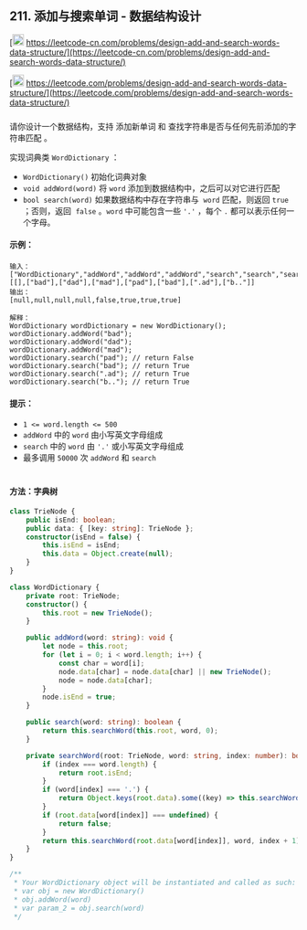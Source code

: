## 211. 添加与搜索单词 - 数据结构设计

[<img src="https://static.leetcode-cn.com/cn-mono-assets/production/assets/logo-dark-cn.c42314a8.svg" height="20" /> https://leetcode-cn.com/problems/design-add-and-search-words-data-structure/](https://leetcode-cn.com/problems/design-add-and-search-words-data-structure/)

[<img src="https://assets.leetcode.com/static_assets/public/webpack_bundles/images/logo-dark.e99485d9b.svg" height="20"/> https://leetcode.com/problems/design-add-and-search-words-data-structure/](https://leetcode.com/problems/design-add-and-search-words-data-structure/)

###

请你设计一个数据结构，支持 添加新单词 和 查找字符串是否与任何先前添加的字符串匹配 。

实现词典类 `WordDictionary` ：

-   `WordDictionary()` 初始化词典对象
-   `void addWord(word)` 将 `word` 添加到数据结构中，之后可以对它进行匹配
-   `bool search(word)` 如果数据结构中存在字符串与  `word` 匹配，则返回 `true` ；否则，返回  `false` 。`word` 中可能包含一些 `'.'` ，每个 `.` 都可以表示任何一个字母。

#### 示例：

```
输入：
["WordDictionary","addWord","addWord","addWord","search","search","search","search"]
[[],["bad"],["dad"],["mad"],["pad"],["bad"],[".ad"],["b.."]]
输出：
[null,null,null,null,false,true,true,true]

解释：
WordDictionary wordDictionary = new WordDictionary();
wordDictionary.addWord("bad");
wordDictionary.addWord("dad");
wordDictionary.addWord("mad");
wordDictionary.search("pad"); // return False
wordDictionary.search("bad"); // return True
wordDictionary.search(".ad"); // return True
wordDictionary.search("b.."); // return True
```

#### 提示：

-   `1 <= word.length <= 500`
-   `addWord` 中的 `word` 由小写英文字母组成
-   `search` 中的 `word` 由 `'.'` 或小写英文字母组成
-   最多调用 `50000` 次 `addWord` 和 `search`

#

#### 方法：字典树

```ts
class TrieNode {
    public isEnd: boolean;
    public data: { [key: string]: TrieNode };
    constructor(isEnd = false) {
        this.isEnd = isEnd;
        this.data = Object.create(null);
    }
}

class WordDictionary {
    private root: TrieNode;
    constructor() {
        this.root = new TrieNode();
    }

    public addWord(word: string): void {
        let node = this.root;
        for (let i = 0; i < word.length; i++) {
            const char = word[i];
            node.data[char] = node.data[char] || new TrieNode();
            node = node.data[char];
        }
        node.isEnd = true;
    }

    public search(word: string): boolean {
        return this.searchWord(this.root, word, 0);
    }

    private searchWord(root: TrieNode, word: string, index: number): boolean {
        if (index === word.length) {
            return root.isEnd;
        }
        if (word[index] === '.') {
            return Object.keys(root.data).some((key) => this.searchWord(root.data[key], word, index + 1));
        }
        if (root.data[word[index]] === undefined) {
            return false;
        }
        return this.searchWord(root.data[word[index]], word, index + 1);
    }
}

/**
 * Your WordDictionary object will be instantiated and called as such:
 * var obj = new WordDictionary()
 * obj.addWord(word)
 * var param_2 = obj.search(word)
 */
```
